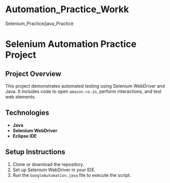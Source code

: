 # Automation_Practice_Workk
Selenium_Practice/java_Practice

# Selenium Automation Practice Project

## Project Overview
This project demonstrates automated testing using Selenium WebDriver and Java. It includes code to open `amazon.co.in`, perform interactions, and test web elements.

## Technologies
- **Java**
- **Selenium WebDriver**
- **Eclipse IDE**

## Setup Instructions
1. Clone or download the repository.
2. Set up Selenium WebDriver in your IDE.
3. Run the `GoogleAutomation.java` file to execute the script.

